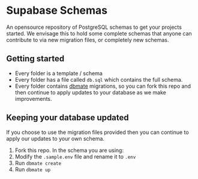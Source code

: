 # Supabase Schemas

An opensource repository of PostgreSQL schemas to get your projects started. We envisage this to hold some complete schemas that anyone can contribute to via new migration files, or completely new schemas. 

## Getting started

- Every folder is a template / schema
- Every folder has a file called `db.sql` which contains the full schema.
- Every folder contains [dbmate](https://github.com/amacneil/dbmate) migrations, so you can fork this repo and then continue to apply updates to your database as we make improvements.

## Keeping your database updated

If you choose to use the migration files provided then you can continue to apply our updates to your own schema.

1. Fork this repo. In the schema you are using:
2. Modify the `.sample.env` file and rename it to `.env`
3. Run `dbmate create`
3. Run `dbmate up`
